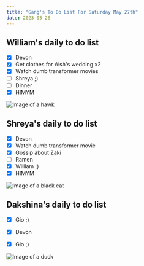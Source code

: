 ```yaml
---
title: "Gang's To Do List For Saturday May 27th"
date: 2023-05-26
---
```


## William's daily to do list 

- [x] Devon
- [x] Get clothes for Aish's wedding x2
- [x] Watch dumb transformer movies
- [ ] Shreya ;)
- [ ] Dinner
- [x] HIMYM

![Image of a hawk](https://e7.pngegg.com/pngimages/83/15/png-clipart-cartoon-hawk-graphy-others-miscellaneous-photography-thumbnail.png)

## Shreya's daily to do list 

- [x] Devon
- [x] Watch dumb transformer movie 
- [x] Gossip about Zaki
- [ ] Ramen
- [x] William ;)
- [x] HIMYM
 
![Image of a black cat](https://e7.pngegg.com/pngimages/991/153/png-clipart-black-cat-illustration-black-cat-kitten-cartoon-black-cat-hd-mammal-animals-thumbnail.png)

## Dakshina's daily to do list

- [x] Gio ;) 
- [x] Devon 
- [x] Gio ;) 


![Image of a duck](https://e7.pngegg.com/pngimages/210/390/png-clipart-little-yellow-duck-project-rubber-duck-duckling-s-vertebrate-bird-thumbnail.png)
